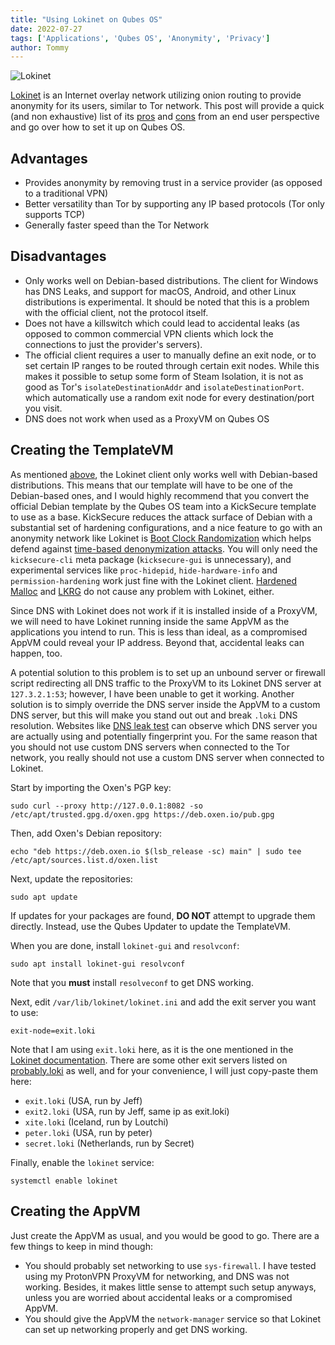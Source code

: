 ```yaml
---
title: "Using Lokinet on Qubes OS"
date: 2022-07-27
tags: ['Applications', 'Qubes OS', 'Anonymity', 'Privacy']
author: Tommy
---
```


![Lokinet](/images/lokinet.png)

[Lokinet](https://lokinet.org) is an Internet overlay network utilizing onion routing to provide anonymity for its users, similar to Tor network. This post will provide a quick (and non exhaustive) list of its [pros](#advantages) and [cons](#disadvantages) from an end user perspective and go over how to set it up on Qubes OS.

## Advantages

- Provides anonymity by removing trust in a service provider (as opposed to a traditional VPN)
- Better versatility than Tor by supporting any IP based protocols (Tor only supports TCP)
- Generally faster speed than the Tor Network

## Disadvantages

- Only works well on Debian-based distributions. The client for Windows has DNS Leaks, and support for macOS, Android, and other Linux distributions is experimental. It should be noted that this is a problem with the official client, not the protocol itself.
- Does not have a killswitch which could lead to accidental leaks (as opposed to common commercial VPN clients which lock the connections to just the provider's servers).
- The official client requires a user to manually define an exit node, or to set certain IP ranges to be routed through certain exit nodes. While this makes it possible to setup some form of Steam Isolation, it is not as good as Tor's `isolateDestinationAddr` and `isolateDestinationPort`. which automatically use a random exit node for every destination/port you visit.
- DNS does not work when used as a ProxyVM on Qubes OS

## Creating the TemplateVM

As mentioned [above](#disadvantages), the Lokinet client only works well with Debian-based distributions. This means that our template will have to be one of the Debian-based ones, and I would highly recommend that you convert the official Debian template by the Qubes OS team into a KickSecure template to use as a base. KickSecure reduces the attack surface of Debian with a substantial set of hardening configurations, and a nice feature to go with an anonymity network like Lokinet is [Boot Clock Randomization](https://www.kicksecure.com/wiki/Boot_Clock_Randomization) which helps defend against [time-based denonymization attacks](https://www.whonix.org/wiki/Time_Attacks). You will only need the `kicksecure-cli` meta package (`kicksecure-gui` is unnecessary), and experimental services like `proc-hidepid`, `hide-hardware-info` and `permission-hardening` work just fine with the Lokinet client. [Hardened Malloc](https://www.kicksecure.com/wiki/Hardened_Malloc) and [LKRG](https://www.kicksecure.com/wiki/Linux_Kernel_Runtime_Guard_LKRG) do not cause any problem with Lokinet, either.

Since DNS with Lokinet does not work if it is installed inside of a ProxyVM, we will need to have Lokinet running inside the same AppVM as the applications you intend to run. This is less than ideal, as a compromised AppVM could reveal your IP address. Beyond that, accidental leaks can happen, too.

A potential solution to this problem is to set up an unbound server or firewall script redirecting all DNS traffic to the ProxyVM to its Lokinet DNS server at `127.3.2.1:53`; however, I have been unable to get it working. Another solution is to simply override the DNS server inside the AppVM to a custom DNS server, but this will make you stand out out and break `.loki` DNS resolution. Websites like [DNS leak test](https://dnsleaktest.com) can observe which DNS server you are actually using and potentially fingerprint you. For the same reason that you should not use custom DNS servers when connected to the Tor network, you really should not use a custom DNS server when connected to Lokinet.

Start by importing the Oxen's PGP key:

`sudo curl --proxy http://127.0.0.1:8082 -so /etc/apt/trusted.gpg.d/oxen.gpg https://deb.oxen.io/pub.gpg`

Then, add Oxen's Debian repository:

`echo "deb https://deb.oxen.io $(lsb_release -sc) main" | sudo tee /etc/apt/sources.list.d/oxen.list`

Next, update the repositories:

`sudo apt update`

If updates for your packages are found, **DO NOT** attempt to upgrade them directly. Instead, use the Qubes Updater to update the TemplateVM.

When you are done, install `lokinet-gui` and `resolvconf`:

`sudo apt install lokinet-gui resolvconf`

Note that you **must** install `resolveconf` to get DNS working.

Next, edit `/var/lib/lokinet/lokinet.ini` and add the exit server you want to use:

`exit-node=exit.loki`

Note that I am using `exit.loki` here, as it is the one mentioned in the [Lokinet documentation](https://docs.oxen.io/products-built-on-oxen/lokinet/exit-nodes).
There are some other exit servers listed on [probably.loki](http://probably.loki/wiki/index.php?title=Exit_Nodes) as well, and for your convenience, I will just copy-paste them here:

- `exit.loki` (USA, run by Jeff)
- `exit2.loki` (USA, run by Jeff, same ip as exit.loki)
- `xite.loki` (Iceland, run by Loutchi)
- `peter.loki` (USA, run by peter)
- `secret.loki` (Netherlands, run by Secret)

Finally, enable the `lokinet` service:

`systemctl enable lokinet`

## Creating the AppVM

Just create the AppVM as usual, and you would be good to go. There are a few things to keep in mind though:
- You should probably set networking to use `sys-firewall`. I have tested using my ProtonVPN ProxyVM for networking, and DNS was not working. Besides, it makes little sense to attempt such setup anyways, unless you are worried about accidental leaks or a compromised AppVM.
- You should give the AppVM the `network-manager` service so that Lokinet can set up networking properly and get DNS working.

